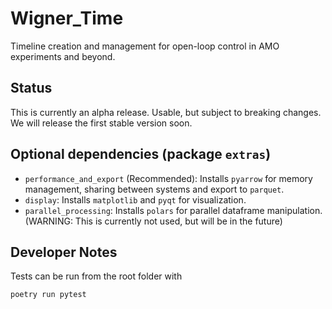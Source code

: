 # Wigner_Time
Timeline creation and management for open-loop control in AMO experiments and beyond.

## Status
This is currently an alpha release. Usable, but subject to breaking changes.
We will release the first stable version soon.


## Optional dependencies (package `extras`) 
 - `performance_and_export` (Recommended): Installs `pyarrow` for memory management, sharing between systems and export to `parquet`.
 - `display`: Installs `matplotlib` and `pyqt` for visualization.
 - `parallel_processing`: Installs `polars` for parallel dataframe manipulation. (WARNING: This is currently not used, but will be in the future)

## Developer Notes
Tests can be run from the root folder with
```bash
poetry run pytest
```
